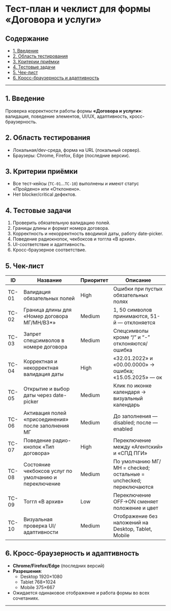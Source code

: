 # Тест-план и чеклист для формы «Договора и услуги»

## Содержание
- [1. Введение](#1-введение)
- [2. Область тестирования](#2-область-тестирования)
- [3. Критерии приёмки](#3-критерии-приёмки)
- [4. Тестовые задачи](#4-тестовые-задачи)
- [5. Чек-лист](#5-чек-лист)
- [6. Кросс-браузерность и адаптивность](#6-кросс-браузерность-и-адаптивность)

---

## 1. Введение
Проверка корректности работы формы **«Договора и услуги»**: валидация, поведение элементов, UI/UX, адаптивность, кросс-браузерность.

## 2. Область тестирования
- Локальная/dev-среда, форма на URL (локальный сервер).
- Браузеры: Chrome, Firefox, Edge (последние версии).

## 3. Критерии приёмки
- Все тест-кейсы (`TC-01`…`TC-10`) выполнены и имеют статус «Пройдено» или «Отклонено».
- Нет blocker/critical дефектов.

## 4. Тестовые задачи
1. Проверить обязательную валидацию полей.
2. Границы длины и формат номера договора.
3. Корректность и некорректность вводимой даты, работу date-picker.
4. Поведение радиокнопок, чекбоксов и тоггла «В архив».
5. UI-соответствие и адаптивность.
6. Кросс-браузерное соответствие.

## 5. Чек-лист

| ID     | Название                                              | Приоритет | Описание                                               |
|--------|-------------------------------------------------------|-----------|--------------------------------------------------------|
| TC-01  | Валидация обязательных полей                          | High      | Ошибки при пустых обязательных полях                   |
| TC-02  | Граница длины для «Номер договора МГ/МН/ВЗ*»          | Medium    | 1, 50 символов принимаются, 51-й — отклоняется          |
| TC-03  | Запрет спецсимволов в номере договора                 | Medium    | Спецсимволы кроме “/” и “-” отклоняются/ошибка         |
| TC-04  | Корректная и некорректная валидация даты               | High      | «32.01.2022» и «00.00.0000» → ошибка; «15.05.2025» — ок   |
| TC-05  | Открытие и выбор даты через date-picker                | Medium    | Клик по иконке календаря → визуальный календарь        |
| TC-06  | Активация полей «присоединения» после заполнения МГ    | Medium    | До заполнения — disabled; после — enabled              |
| TC-07  | Поведение радио-кнопок «Тип договора»                 | High      | Переключение между «Агентский» и «СПД ПГИ»             |
| TC-08  | Состояние чекбоксов услуг по умолчанию и переключение | Medium    | По умолчанию МГ/МН = checked; остальные = unchecked; переключаются |
| TC-09  | Тоггл «В архив»                                       | Low       | Переключение OFF→ON сменяет положение и цвет           |
| TC-10  | Визуальная проверка UI/адаптивности                    | Medium    | Отображение без наложений на Desktop, Tablet, Mobile   |

## 6. Кросс-браузерность и адаптивность
- **Chrome/Firefox/Edge** (последних версий)
- **Разрешения**:
    - Desktop 1920×1080
    - Tablet 768×1024
    - Mobile 375×667
- Ожидается одинаковое отображение и работа формы во всех сочетаниях.

---